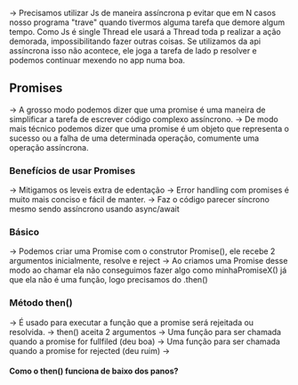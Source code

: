 -> Precisamos utilizar Js de maneira assíncrona p evitar que em N casos nosso programa "trave" quando tivermos alguma tarefa que demore algum tempo. Como Js é single Thread ele usará a Thread toda p realizar a ação demorada, impossibilitando fazer outras coisas. Se utilizamos da api assíncrona isso não acontece, ele joga a tarefa de lado p resolver e podemos continuar mexendo no app numa boa.

## Promises

-> A grosso modo podemos dizer que uma promise é uma maneira de simplificar a tarefa de escrever código complexo assíncrono. 
-> De modo mais técnico podemos dizer que uma promise é um objeto que representa o sucesso ou a falha de uma determinada operação, comumente uma operação assíncrona.

### Benefícios de usar Promises
-> Mitigamos os leveis extra de edentação
-> Error handling com promises é muito mais conciso e fácil de manter.
-> Faz o código parecer síncrono mesmo sendo assíncrono usando async/await

### Básico
-> Podemos criar uma Promise com o construtor Promise(), ele recebe 2 argumentos inicialmente, resolve e reject
-> Ao criamos uma Promise desse modo ao chamar ela não conseguimos fazer algo como minhaPromiseX() já que ela não é uma função, logo precisamos do .then()

### Método then()
-> É usado para executar a função que a promise será rejeitada ou resolvida.
-> then() aceita 2 argumentos
	-> Uma função para ser chamada quando a promise for fullfiled (deu boa)
	-> Uma função para ser chamada quando a promise for rejected (deu ruim)
->

#### Como o then() funciona de baixo dos panos?
